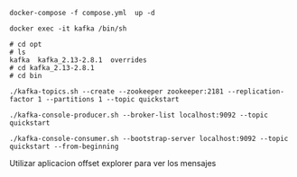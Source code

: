 

```
docker-compose -f compose.yml  up -d
```

```
docker exec -it kafka /bin/sh
```

```
# cd opt
# ls
kafka  kafka_2.13-2.8.1  overrides
# cd kafka_2.13-2.8.1
# cd bin
```

```
./kafka-topics.sh --create --zookeeper zookeeper:2181 --replication-factor 1 --partitions 1 --topic quickstart
```

```
./kafka-console-producer.sh --broker-list localhost:9092 --topic quickstart
```

```
./kafka-console-consumer.sh --bootstrap-server localhost:9092 --topic quickstart --from-beginning
```

Utilizar aplicacion offset explorer para ver los mensajes
